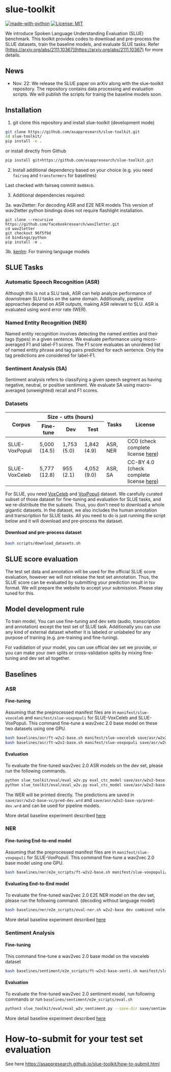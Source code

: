 # slue-toolkit
[![made-with-python](https://img.shields.io/badge/Made%20with-Python-red.svg)](#python)
[![License: MIT](https://img.shields.io/badge/License-MIT-yellow.svg)](https://opensource.org/licenses/MIT)

We introduce Spoken Language Understanding Evaluation (SLUE) benchmark. This toolkit provides codes to download and pre-process the SLUE datasets, train the baseline models, and evaluate SLUE tasks. Refer [https://arxiv.org/abs/2111.10367](https://arxiv.org/abs/2111.10367) for more details.

## News
 - Nov. 22: We release the SLUE paper on arXiv along with the slue-toolkit repository. The repository contains data processing and evaluation scripts. We will publish the scripts for trainig the baseline models soon.

## Installation
1. git clone this repository and install slue-toolkit (development mode)
```sh
git clone https://github.com/asappresearch/slue-toolkit.git
cd slue-toolkit/
pip install -e .
```
or install directly from Github
```sh
pip install git+https://github.com/asappresearch/slue-toolkit.git
```
2. Install additional dependency based on your choice (e.g. you need `fairseq` and ``transformers`` for baselines)

Last checked with fairseq commit `8e804cb`.

3. Additional dependencies required:

3a. wav2letter: For decoding ASR and E2E NER models
This version of wav2letter python bindings does not require flashlight installation.
```
git clone --recursive https://github.com/facebookresearch/wav2letter.git
cd wav2letter
git checkout 96f5f9d
cd bindings/python
pip install -e .
```

3b. [kenlm](https://github.com/kpu/kenlm): For training language models  

## SLUE Tasks
### Automatic Speech Recognition (ASR)

Although this is not a SLU task, ASR can help analyze performance of downstream SLU tasks on the same domain. Additionally, pipeline approaches depend on ASR outputs, making ASR relevant to SLU. ASR is evaluated using word error rate (WER).

### Named Entity Recognition (NER)

Named entity recognition involves detecting the named entities and their tags (types) in a given sentence. We evaluate performance using micro-averaged F1 and label-F1 scores. The F1 score evaluates an unordered list of named entity phrase and tag pairs predicted for each sentence. Only the tag predictions are considered for label-F1.

### Sentiment Analysis (SA)

Sentiment analysis refers to classifying a given speech segment as having negative, neutral, or positive sentiment. We evaluate SA using  macro-averaged (unweighted) recall and F1 scores.

### Datasets

<table>
<thead>
  <tr>
    <th rowspan="2">Corpus</th>
    <th colspan="3">Size - utts (hours)</th>
    <th rowspan="2">Tasks</th>
    <th rowspan="2">License</th>
  </tr>
  <tr>
    <th>Fine-tune</th>
    <th>Dev</th>
    <th>Test</th>
<!--     <th>Audio</th>
    <th>Text</th>
    <th>Annotation</th> -->
  </tr>
</thead>
<tbody>
  <tr>
    <td>SLUE-VoxPopuli</td>
    <td>5,000 (14.5)</td>
    <td>1,753 (5.0)</td>
    <td>1,842 (4.9)</td>
    <td>ASR, NER</td>
   <td>CC0 (check complete license <a href="https://papers-slue.awsdev.asapp.com/slue-voxpopuli_LICENSE">here</a>)</td>
<!--     <td>CC0</td>
    <td>CC0</td> -->
  </tr>
  <tr>
    <td>SLUE-VoxCeleb</td>
    <td>5,777 (12.8)</td>
    <td>955 (2.1)</td>
    <td>4,052 (9.0)</td>
    <td>ASR, SA</td>
    <td>CC-BY 4.0 (check complete license <a href="https://papers-slue.awsdev.asapp.com/slue-voxceleb_LICENSE">here</a>)</td>
<!--     <td>CC-BY 4.0</td>
    <td>CC-BY 4.0</td> -->
  </tr>
</tbody>
</table>

For SLUE, you need [VoxCeleb](https://www.robots.ox.ac.uk/~vgg/data/voxceleb/) and [VoxPopuli](https://github.com/facebookresearch/voxpopuli) dataset. We carefully curated subset of those dataset for fine-tuning and evaluation for SLUE tasks, and we re-distribute the the subsets. Thus, you don't need to download a whole gigantic datasets. In the dataset, we also includes the human annotation and transcription for SLUE tasks. All you need to do is just running the script below and it will download and pre-process the dataset.

#### Download and pre-process dataset

```sh
bash scripts/download_datasets.sh
```


## SLUE score evaluation
The test set data and annotation will be used for the official SLUE score evaluation, however we will not release the test set annotation. Thus, the SLUE score can be evaluated by submitting your prediction result in tsv format. We will prepare the website to accept your submission. Please stay tuned for this.

## Model development rule
To train model, You can use fine-tuning and dev sets (audio, transcription and annotation) except the test set of SLUE task. Additionally you can use any kind of external dataset whether it is labeled or unlabeled for any purpose of training (e.g. pre-training and fine-tuning).

For vadidation of your model, you can use official dev set we provide, or you can make your own splits or cross-validation splits by mixing fine-tuning and dev set all together.

## Baselines

### ASR
#### Fine-tuning
Assuming that the preprocessed manifest files are in `manifest/slue-voxceleb` and `manifest/slue-voxpopuli` for SLUE-VoxCeleb and SLUE-VoxPopuli. This command fine-tune a wav2vec 2.0 base model on these two datasets using one GPU.
```sh
bash baselines/asr/ft-w2v2-base.sh manifest/slue-voxceleb save/asr/w2v2-base-vc
bash baselines/asr/ft-w2v2-base.sh manifest/slue-voxpopuli save/asr/w2v2-base-vp
```

#### Evaluation
To evaluate the fine-tuned wav2vec 2.0 ASR models on the dev set, please run the following commands.
```sh
python slue_toolkit/eval/eval_w2v.py eval_ctc_model save/asr/w2v2-base-vc --data manifest/slue-voxceleb --subset dev
python slue_toolkit/eval/eval_w2v.py eval_ctc_model save/asr/w2v2-base-vp --data manifest/slue-voxpopuli --subset dev
```
The WER will be printed directly.
The predictions are saved in `save/asr/w2v2-base-vc/pred-dev.wrd` and `save/asr/w2v2-base-vp/pred-dev.wrd` and can be used for pipeline models.

More detail baseline experiment described [here](baselines/asr/README.md)

### NER
#### Fine-tuning End-to-end model
Assuming that the preprocessed manifest files are in `manifest/slue-voxpopuli` for SLUE-VoxPopuli. This command fine-tune a wav2vec 2.0 base model using one GPU.
```sh
bash baselines/ner/e2e_scripts/ft-w2v2-base.sh manifest/slue-voxpopuli/e2e_ner save/e2e_ner/w2v2-base
```

#### Evaluating End-to-End model

To evaluate the fine-tuned wav2vec 2.0 E2E NER model on the dev set, please run the following command. (decoding without language model)
```sh
bash baselines/ner/e2e_scripts/eval-ner.sh w2v2-base dev combined nolm
```
More detail baseline experiment described [here](baselines/ner/README.md)


### Sentiment Analysis
#### Fine-tuning
This command fine-tune a wav2vec 2.0 base model on the voxceleb dataset
```sh
bash baselines/sentiment/e2e_scripts/ft-w2v2-base-senti.sh manifest/slue-voxceleb save/sentiment/w2v2-base
```
#### Evaluation
To evaluate the fine-tuned wav2vec 2.0 sentiment model, run following commands or run `baselines/sentiment/e2e_scripts/eval.sh`
```sh
python3 slue_toolkit/eval/eval_w2v_sentiment.py --save-dir save/sentiment/w2v2-base --data manifest/slue-voxceleb --subset dev
```
More detail baseline experiment described [here](baselines/sentiment/README.md)

# How-to-submit for your test set evaluation

See here https://asappresearch.github.io/slue-toolkit/how-to-submit.html

